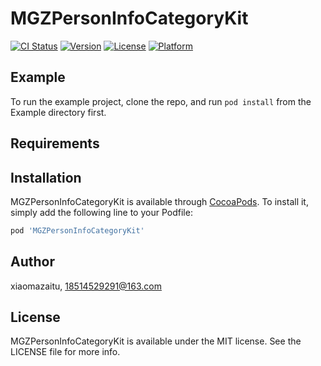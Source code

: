 # MGZPersonInfoCategoryKit

[![CI Status](https://img.shields.io/travis/xiaomazaitu/MGZPersonInfoCategoryKit.svg?style=flat)](https://travis-ci.org/xiaomazaitu/MGZPersonInfoCategoryKit)
[![Version](https://img.shields.io/cocoapods/v/MGZPersonInfoCategoryKit.svg?style=flat)](https://cocoapods.org/pods/MGZPersonInfoCategoryKit)
[![License](https://img.shields.io/cocoapods/l/MGZPersonInfoCategoryKit.svg?style=flat)](https://cocoapods.org/pods/MGZPersonInfoCategoryKit)
[![Platform](https://img.shields.io/cocoapods/p/MGZPersonInfoCategoryKit.svg?style=flat)](https://cocoapods.org/pods/MGZPersonInfoCategoryKit)

## Example

To run the example project, clone the repo, and run `pod install` from the Example directory first.

## Requirements

## Installation

MGZPersonInfoCategoryKit is available through [CocoaPods](https://cocoapods.org). To install
it, simply add the following line to your Podfile:

```ruby
pod 'MGZPersonInfoCategoryKit'
```

## Author

xiaomazaitu, 18514529291@163.com

## License

MGZPersonInfoCategoryKit is available under the MIT license. See the LICENSE file for more info.
